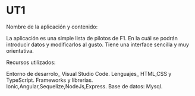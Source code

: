 # UT1
Nombre de la aplicación y contenido:

La aplicación es una simple lista de pilotos de F1. En la cuál se podrán introducir datos y modificarlos al gusto.
Tiene una interface sencilla y muy orientativa.



Recursos utilizados:

Entorno de desarrolo_ Visual Studio Code.
Lenguajes_ HTML,CSS y TypeScript.
Frameworks y librerias. Ionic,Angular,Sequelize,NodeJs,Express.
Base de datos: Mysql.
